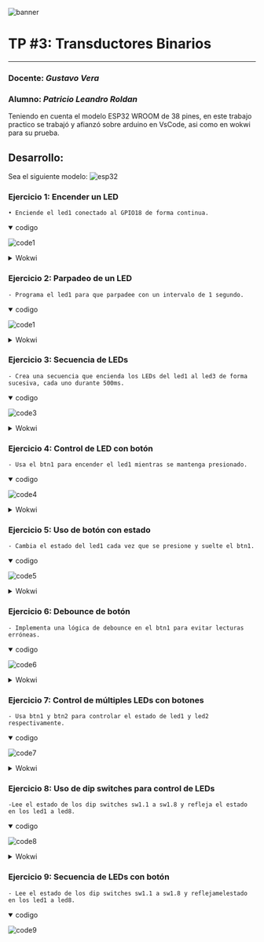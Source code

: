 ![banner](https://github.com/ISPC-TST-PI-I-2024/LeandroRoldan/blob/main/TP%203/.rsc/img/banner.png)

# TP #3: Transductores Binarios  
---
### Docente: *Gustavo Vera*
### Alumno: *Patricio Leandro Roldan*   

Teniendo en cuenta el modelo ESP32 WROOM de 38 pines, en este trabajo practico se trabajó y afianzó sobre arduino en VsCode, asi como en wokwi para su prueba.

## Desarrollo:
Sea el siguiente modelo:
![esp32](https://github.com/ISPC-TST-PI-I-2024/LeandroRoldan/blob/main/TP%203/.rsc/img/esp32.png)  

### Ejercicio 1: Encender un LED  

    • Enciende el led1 conectado al GPIO18 de forma continua.
<details open><summary> codigo </summary>

![code1](https://github.com/ISPC-TST-PI-I-2024/LeandroRoldan/blob/main/TP%203/C%20Prototipos/Ejercicios%20Basicos/Ejercicio%201/Screenshot_3.png) </details>
<details><summary> Wokwi </summary>

![wok1](https://github.com/ISPC-TST-PI-I-2024/LeandroRoldan/blob/main/TP%203/C%20Prototipos/Ejercicios%20Basicos/Ejercicio%201/Screenshot_2.png)
 </details>


### Ejercicio 2: Parpadeo de un LED
    - Programa el led1 para que parpadee con un intervalo de 1 segundo.  
<details open><summary> codigo </summary>

![code1](https://github.com/ISPC-TST-PI-I-2024/LeandroRoldan/blob/main/TP%203/C%20Prototipos/Ejercicios%20Basicos/Ejercicio%202/Screenshot_1.png) </details>
<details><summary> Wokwi </summary>

![wok1][![Ejercicio 2](https://res.cloudinary.com/marcomontalbano/image/upload/v1715392802/video_to_markdown/images/youtube--_j6Uu-67tyo-c05b58ac6eb4c4700831b2b3070cd403.jpg)](https://www.youtube.com/watch?v=_j6Uu-67tyo&ab_channel=LeandroRoldan "Ejercicio 2")
 </details>

### Ejercicio 3: Secuencia de LEDs
    - Crea una secuencia que encienda los LEDs del led1 al led3 de forma sucesiva, cada uno durante 500ms.

 <details open><summary> codigo </summary>

 ![code3](https://github.com/ISPC-TST-PI-I-2024/LeandroRoldan/blob/main/TP%203/C%20Prototipos/Ejercicios%20Basicos/Ejercicio%203/Screenshot_1.png)
  </details>

  <details><summary>Wokwi </summary>

  [![Ejercicio 3](https://res.cloudinary.com/marcomontalbano/image/upload/v1715392773/video_to_markdown/images/youtube--CP-3v69KR88-c05b58ac6eb4c4700831b2b3070cd403.jpg)](https://www.youtube.com/watch?v=CP-3v69KR88&ab_channel=LeandroRoldan "Ejercicio 3")

  </details>

### Ejercicio 4: Control de LED con botón
    - Usa el btn1 para encender el led1 mientras se mantenga presionado.
 <details open><summary> codigo </summary>

![code4](https://github.com/ISPC-TST-PI-I-2024/LeandroRoldan/blob/main/TP%203/C%20Prototipos/Ejercicios%20Basicos/Ejercicio%204/Screenshot_2.png)

  <details><summary>Wokwi </summary>

[![Ejercicio 4](https://res.cloudinary.com/marcomontalbano/image/upload/v1715393146/video_to_markdown/images/youtube--vJT2Cw4kIQE-c05b58ac6eb4c4700831b2b3070cd403.jpg)](https://www.youtube.com/watch?v=vJT2Cw4kIQE&ab_channel=LeandroRoldan "Ejercicio 4")


  </details>

### Ejercicio 5: Uso de botón con estado
    - Cambia el estado del led1 cada vez que se presione y suelte el btn1.
 <details open><summary> codigo </summary>

![code5](https://github.com/ISPC-TST-PI-I-2024/LeandroRoldan/blob/main/TP%203/C%20Prototipos/Ejercicios%20intermedios/Ejercicio%205/Screenshot_1.png)

 <details><summary>Wokwi </summary>

[![Ejercicio 5](https://res.cloudinary.com/marcomontalbano/image/upload/v1715394072/video_to_markdown/images/youtube--yLHeC0OsL70-c05b58ac6eb4c4700831b2b3070cd403.jpg)](https://www.youtube.com/watch?v=yLHeC0OsL70&ab_channel=LeandroRoldan "Ejercicio 5")


 </details>

### Ejercicio 6: Debounce de botón
    - Implementa una lógica de debounce en el btn1 para evitar lecturas erróneas.

 <details open><summary> codigo </summary>

![code6](https://github.com/ISPC-TST-PI-I-2024/LeandroRoldan/blob/main/TP%203/C%20Prototipos/Ejercicios%20intermedios/Ejercicio%206/Screenshot_1.png)

  <details><summary>Wokwi </summary>

[![Ejercicio 6](https://i.ytimg.com/vi/k212qU5df-M/maxresdefault.jpg)](https://www.youtube.com/watch?v=k212qU5df-M&ab_channel=LeandroRoldan "Ejercicio 6")

  </details>

### Ejercicio 7: Control de múltiples LEDs con botones
    - Usa btn1 y btn2 para controlar el estado de led1 y led2 respectivamente.

   <details open><summary> codigo </summary>

![code7](https://github.com/ISPC-TST-PI-I-2024/LeandroRoldan/blob/main/TP%203/C%20Prototipos/Ejercicios%20intermedios/Ejercicio%207/Screenshot_1.png)

  <details><summary>Wokwi </summary>

[![Ejercicio 7](https://i.ytimg.com/vi/gtS9jEHcWdU/maxresdefault.jpg)](https://www.youtube.com/watch?v=gtS9jEHcWdU&ab_channel=LeandroRoldan "Ejercicio 7")

  </details>


### Ejercicio 8: Uso de dip switches para control de LEDs
    -Lee el estado de los dip switches sw1.1 a sw1.8 y refleja el estado en los led1 a led8.
 <details open><summary> codigo </summary>

![code8](https://github.com/ISPC-TST-PI-I-2024/LeandroRoldan/blob/main/TP%203/C%20Prototipos/Ejercicios%20intermedios/Ejercicio%208/Screenshot_2.png)

  <details><summary>Wokwi </summary>

[![Ejercicio 8](https://i.ytimg.com/vi/AixTqg8l-Mw/maxresdefault.jpg)](https://www.youtube.com/watch?v=AixTqg8l-Mw&ab_channel=LeandroRoldan "Ejercicio 8")

  </details>

### Ejercicio 9: Secuencia de LEDs con botón
    - Lee el estado de los dip switches sw1.1 a sw1.8 y reflejamelestado en los led1 a led8.

   <details open><summary> codigo </summary>

![code9](https://github.com/ISPC-TST-PI-I-2024/LeandroRoldan/blob/main/TP%203/C%20Prototipos/Ejercicios%20avanzados/Ejercicio%209/Screenshot_1.png)


